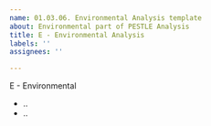 ```yaml
---
name: 01.03.06. Environmental Analysis template
about: Environmental part of PESTLE Analysis
title: E - Environmental Analysis
labels: ''
assignees: ''

---
```


E - Environmental

- ..
- ..
